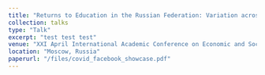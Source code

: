 ```yaml
---
title: "Returns to Education in the Russian Federation: Variation across Regions"
collection: talks
type: "Talk"
excerpt: "test test test"
venue: "XXI April International Academic Conference on Economic and Social Development, HSE"
location: "Moscow, Russia"
paperurl: "/files/covid_facebook_showcase.pdf"
---
```

